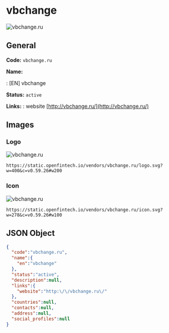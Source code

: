 
# vbchange 
![vbchange.ru](https://static.openfintech.io/vendors/vbchange.ru/logo.svg?w=400&c=v0.59.26#w200)  

## General 
 
**Code:** `vbchange.ru` 
 
**Name:** 
 
:	[EN] vbchange 
 
**Status:** `active` 
 
**Links:** 
: website [http://vbchange.ru/](http://vbchange.ru/) 
 

## Images 

### Logo 
 
![vbchange.ru](https://static.openfintech.io/vendors/vbchange.ru/logo.svg?w=400&c=v0.59.26#w200)  

```
https://static.openfintech.io/vendors/vbchange.ru/logo.svg?w=400&c=v0.59.26#w200
```  

### Icon 
 
![vbchange.ru](https://static.openfintech.io/vendors/vbchange.ru/icon.svg?w=278&c=v0.59.26#w100)  

```
https://static.openfintech.io/vendors/vbchange.ru/icon.svg?w=278&c=v0.59.26#w100
```  

## JSON Object 

```json
{
  "code":"vbchange.ru",
  "name":{
    "en":"vbchange"
  },
  "status":"active",
  "description":null,
  "links":{
    "website":"http:\/\/vbchange.ru\/"
  },
  "countries":null,
  "contacts":null,
  "address":null,
  "social_profiles":null
}
```  
